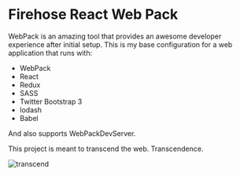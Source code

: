 # Firehose React Web Pack

WebPack is an amazing tool that provides an awesome developer experience after initial setup.  This is my base configuration for a web application that runs with:

* WebPack
* React
* Redux
* SASS
* Twitter Bootstrap 3
* lodash
* Babel

And also supports WebPackDevServer.

This project is meant to transcend the web.  Transcendence.

![transcend](http://i.imgur.com/b4vWtfs.png)
